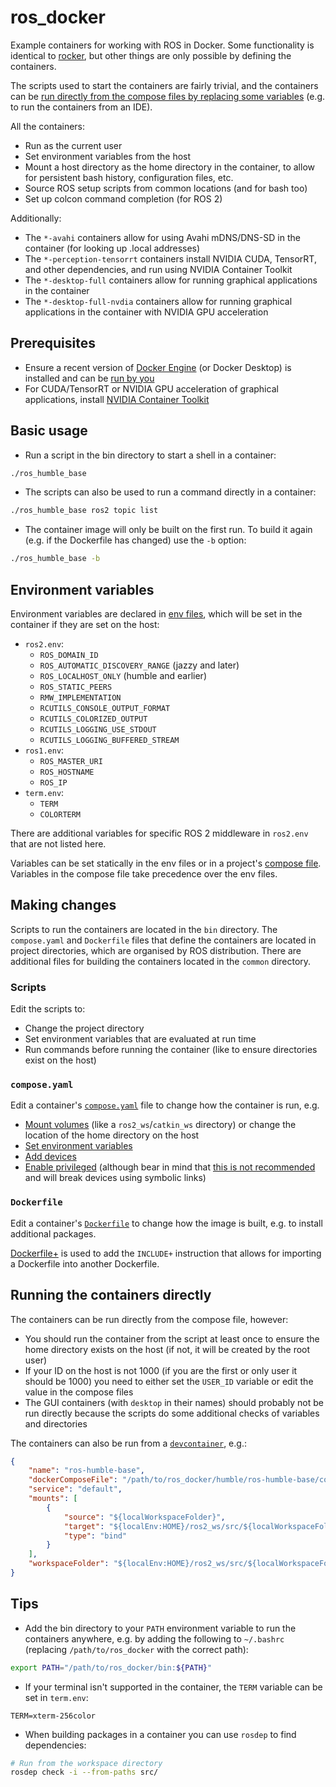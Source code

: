 # ros_docker

Example containers for working with ROS in Docker.
Some functionality is identical to [rocker](https://github.com/osrf/rocker), but other things are only possible by defining the containers.

The scripts used to start the containers are fairly trivial, and the containers can be [run directly from the compose files by replacing some variables](#running-the-containers-directly) (e.g. to run the containers from an IDE).

All the containers:

- Run as the current user
- Set environment variables from the host
- Mount a host directory as the home directory in the container, to allow for persistent bash history, configuration files, etc.
- Source ROS setup scripts from common locations (and for bash too)
- Set up colcon command completion (for ROS 2)

Additionally:

- The `*-avahi` containers allow for using Avahi mDNS/DNS-SD in the container (for looking up .local addresses)
- The `*-perception-tensorrt` containers install NVIDIA CUDA, TensorRT, and other dependencies, and run using NVIDIA Container Toolkit
- The `*-desktop-full` containers allow for running graphical applications in the container
- The `*-desktop-full-nvdia` containers allow for running graphical applications in the container with NVIDIA GPU acceleration

## Prerequisites

- Ensure a recent version of [Docker Engine](https://docs.docker.com/engine/install/) (or Docker Desktop) is installed and can be [run by you](https://docs.docker.com/engine/install/linux-postinstall/#manage-docker-as-a-non-root-user)
- For CUDA/TensorRT or NVIDIA GPU acceleration of graphical applications, install [NVIDIA Container Toolkit](https://docs.nvidia.com/datacenter/cloud-native/container-toolkit/latest/install-guide.html)

## Basic usage

- Run a script in the bin directory to start a shell in a container:
```bash
./ros_humble_base
```
- The scripts can also be used to run a command directly in a container:
```bash
./ros_humble_base ros2 topic list
```
- The container image will only be built on the first run.
To build it again (e.g. if the Dockerfile has changed) use the `-b` option:
```bash
./ros_humble_base -b
```

## Environment variables

Environment variables are declared in [env files](https://docs.docker.com/reference/compose-file/services/#env_file), which will be set in the container if they are set on the host:

- `ros2.env`:
  - `ROS_DOMAIN_ID`
  - `ROS_AUTOMATIC_DISCOVERY_RANGE` (jazzy and later)
  - `ROS_LOCALHOST_ONLY` (humble and earlier)
  - `ROS_STATIC_PEERS`
  - `RMW_IMPLEMENTATION`
  - `RCUTILS_CONSOLE_OUTPUT_FORMAT`
  - `RCUTILS_COLORIZED_OUTPUT`
  - `RCUTILS_LOGGING_USE_STDOUT`
  - `RCUTILS_LOGGING_BUFFERED_STREAM`
- `ros1.env`:
  - `ROS_MASTER_URI`
  - `ROS_HOSTNAME`
  - `ROS_IP`
- `term.env`:
  - `TERM`
  - `COLORTERM`

There are additional variables for specific ROS 2 middleware in `ros2.env` that are not listed here.

Variables can be set statically in the env files or in a project's [compose file](https://docs.docker.com/reference/compose-file/services/#environment).
Variables in the compose file take precedence over the env files.

## Making changes

Scripts to run the containers are located in the `bin` directory.
The `compose.yaml` and `Dockerfile` files that define the containers are located in project directories, which are organised by ROS distribution.
There are additional files for building the containers located in the `common` directory.

### Scripts

Edit the scripts to:
- Change the project directory
- Set environment variables that are evaluated at run time
- Run commands before running the container (like to ensure directories exist on the host)

### `compose.yaml`

Edit a container's [`compose.yaml`](https://docs.docker.com/reference/compose-file/) file to change how the container is run, e.g.
- [Mount volumes](https://docs.docker.com/reference/compose-file/services/#volumes) (like a `ros2_ws`/`catkin_ws` directory) or change the location of the home directory on the host
- [Set environment variables](https://docs.docker.com/reference/compose-file/services/#environment)
- [Add devices](https://docs.docker.com/reference/compose-file/services/#devices)
- [Enable privileged](https://docs.docker.com/reference/compose-file/services/#privileged) (although bear in mind that [this is not recommended](https://docs.docker.com/reference/cli/docker/container/run/#privileged) and will break devices using symbolic links)

### `Dockerfile`

Edit a container's [`Dockerfile`](https://docs.docker.com/reference/dockerfile/) to change how the image is built, e.g. to install additional packages.

[Dockerfile+](https://github.com/edrevo/dockerfile-plus) is used to add the `INCLUDE+` instruction that allows for importing a Dockerfile into another Dockerfile.

## Running the containers directly

The containers can be run directly from the compose file, however:
- You should run the container from the script at least once to ensure the home directory exists on the host (if not, it will be created by the root user)
- If your ID on the host is not 1000 (if you are the first or only user it should be 1000) you need to either set the `USER_ID` variable or edit the value in the compose files
- The GUI containers (with `desktop` in their names) should probably not be run directly because the scripts do some additional checks of variables and directories

The containers can also be run from a [`devcontainer`](https://containers.dev/), e.g.:

```json
{
    "name": "ros-humble-base",
    "dockerComposeFile": "/path/to/ros_docker/humble/ros-humble-base/compose.yaml",
    "service": "default",
    "mounts": [
        {
            "source": "${localWorkspaceFolder}",
            "target": "${localEnv:HOME}/ros2_ws/src/${localWorkspaceFolderBasename}",
            "type": "bind"
        }
    ],
    "workspaceFolder": "${localEnv:HOME}/ros2_ws/src/${localWorkspaceFolderBasename}"
}
```

## Tips

- Add the bin directory to your `PATH` environment variable to run the containers anywhere, e.g. by adding the following to `~/.bashrc` (replacing `/path/to/ros_docker` with the correct path):

```bash
export PATH="/path/to/ros_docker/bin:${PATH}"
```

- If your terminal isn't supported in the container, the `TERM` variable can be set in `term.env`:

```
TERM=xterm-256color
```

- When building packages in a container you can use `rosdep` to find dependencies:

```bash
# Run from the workspace directory
rosdep check -i --from-paths src/
```
